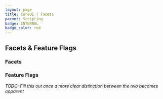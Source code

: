 ```yaml
---
layout: page
title: CoreUI | Facets
parent: Scripting
badge: INTERNAL
badge_color: red
---
```


## Facets & Feature Flags

### Facets

### Feature Flags

_TODO: Fill this out once a more clear distinction between the two becomes apparent_

